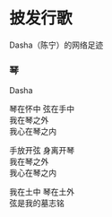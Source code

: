 # 披发行歌
Dasha（陈宁）的网络足迹

### 琴

Dasha

琴在怀中 弦在手中  
我在琴之外  
我心在琴之内

手放开弦 身离开琴  
我在琴之外  
我心在琴之内

我在土中 琴在土外  
弦是我的墓志铭